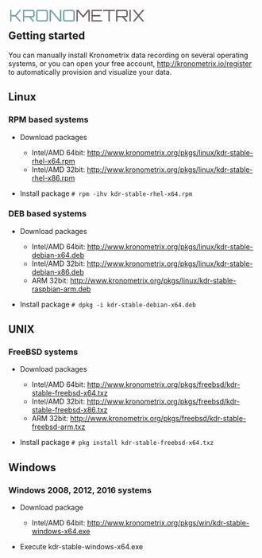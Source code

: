 <img src="https://github.com/kronometrix/recording/blob/master/docs/img/k-logo.png" align="left" height="35" width="275" />
<br/>

## Getting started

You can manually install Kronometrix data recording on several operating systems, 
or you can open your free account, http://kronometrix.io/register to automatically 
provision and visualize your data. 

## Linux

### RPM based systems

  * Download packages 
    * Intel/AMD 64bit: http://www.kronometrix.org/pkgs/linux/kdr-stable-rhel-x64.rpm
    * Intel/AMD 32bit: http://www.kronometrix.org/pkgs/linux/kdr-stable-rhel-x86.rpm
        
  * Install package ```# rpm -ihv kdr-stable-rhel-x64.rpm``` 
  
### DEB based systems

  * Download packages
    * Intel/AMD 64bit: http://www.kronometrix.org/pkgs/linux/kdr-stable-debian-x64.deb
    * Intel/AMD 32bit: http://www.kronometrix.org/pkgs/linux/kdr-stable-debian-x86.deb
    * ARM 32bit: http://www.kronometrix.org/pkgs/linux/kdr-stable-raspbian-arm.deb
    
* Install package ```# dpkg -i kdr-stable-debian-x64.deb``` 

## UNIX

### FreeBSD systems

  * Download packages
    * Intel/AMD 64bit: http://www.kronometrix.org/pkgs/freebsd/kdr-stable-freebsd-x64.txz
    * Intel/AMD 32bit: http://www.kronometrix.org/pkgs/freebsd/kdr-stable-freebsd-x86.txz
    * ARM 32bit: http://www.kronometrix.org/pkgs/freebsd/kdr-stable-freebsd-arm.txz
    
  * Install package ```# pkg install kdr-stable-freebsd-x64.txz``` 

## Windows

### Windows 2008, 2012, 2016 systems

  * Download package
    * Intel/AMD 64bit: http://www.kronometrix.org/pkgs/win/kdr-stable-windows-x64.exe

* Execute kdr-stable-windows-x64.exe

